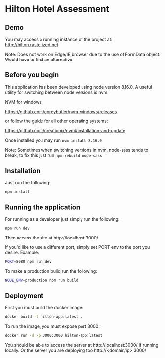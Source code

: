 # Hilton Hotel Assessment

## Demo

You may access a running instance of the project at: http://hilton.rasterized.net

Note: Does not work on Edge/IE browser due to the use of FormData object. Would have to find an alternative.

## Before you begin

This application has been developed using node version 8.16.0. A useful utility for switching between node versions is nvm.

NVM for windows:

https://github.com/coreybutler/nvm-windows/releases

or follow the guide for all other operating systems:

https://github.com/creationix/nvm#installation-and-update

Once installed you may run `nvm install 8.16.0`

Note: Sometimes when switching versions in nvm, node-sass tends to break, to fix this just run `npm rebuild node-sass`

## Installation

Just run the following:

```bash
npm install
```

## Running the application

For running as a developer just simply run the following:

```bash
npm run dev
```

Then access the site at http://localhost:3000/

If you'd like to use a different port, simply set PORT env to the port you desire. Example:

```bash
PORT=8080 npm run dev
```

To make a production build run the following:

```bash
NODE_ENV=production npm run build
```

## Deployment

First you must build the docker image:

```bash
docker build -t hilton-app:latest .
```

To run the image, you must expose port 3000:

```bash
docker run -d -p 3000:3000 hilton-app:latest
```

You should be able to access the server at http://localhost:3000/ if running locally. Or the server you are deploying too http://<domain/ip>:3000/
